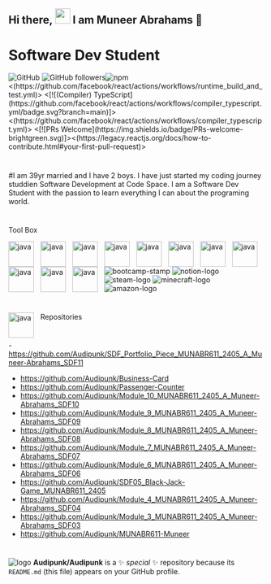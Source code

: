 
## Hi there, <img src="https://github.com/user-attachments/assets/f6d643fa-00e6-4ee4-bdc5-56ba022b8adc" width="30px"> I am Muneer Abrahams 👋
# Software Dev Student
<img alt="GitHub" src="https://github.com/facebook/react/actions/workflows/runtime_build_and_test.yml/badge.svg/">
  <https://www.youtube.com/channel/UCuJEyzAlx4s2IGqxUvRYWbw">  
<img alt="GitHub followers" src="https://github.com/facebook/react/actions/workflows/runtibuild_and_test.yml/badge.svg/"><img alt="npm" src="https://img.shields.io/npm/v/react.svg?style=flat)]
 (https://www.npmjs.com/package/react]> <(https://github.com/facebook/react/actions/workflows/runtime_build_and_test.yml/badge.svg")><(https://github.com/facebook/react/actions/workflows/runtime_build_and_test.yml)> <[![(Compiler) TypeScript](https://github.com/facebook/react/actions/workflows/compiler_typescript.yml/badge.svg?branch=main)]><(https://github.com/facebook/react/actions/workflows/compiler_typescript.yml)> 
<[![PRs Welcome](https://img.shields.io/badge/PRs-welcome-brightgreen.svg)]><(https://legacy.reactjs.org/docs/how-to-contribute.html#your-first-pull-request)>

#



#I am 39yr married and I have 2 boys.
I have just started my coding journey studdien Software Development at Code Space.
I am a Software Dev Student with the passion to learn everything I can about the programing world.

#
Tool Box




<img align="left" alt="java" width="50px" style="padding-right:10px" src="https://cdn.jsdelivr.net/gh/devicons/devicon@latest/icons/javascript/javascript-original.svg" />

<img align="left" alt="java" width="50px" style="padding-right:10px" src="https://cdn.jsdelivr.net/gh/devicons/devicon@latest/icons/json/json-original.svg" />

<img align="left" alt="java" width="50px" style="padding-right:10px" src="https://cdn.jsdelivr.net/gh/devicons/devicon@latest/icons/tailwindcss/tailwindcss-original-wordmark.svg" />

<img align="left" alt="java" width="50px" style="padding-right:10px" src="https://cdn.jsdelivr.net/gh/devicons/devicon@latest/icons/html5/html5-original.svg" />

<img align="left" alt="java" width="50px" style="padding-right:10px" src="https://cdn.jsdelivr.net/gh/devicons/devicon@latest/icons/firebase/firebase-original.svg" />

<img align="left" alt="java" width="50px" style="padding-right:10px" src="https://cdn.jsdelivr.net/gh/devicons/devicon@latest/icons/github/github-original.svg" />

<img align="left" alt="java" width="50px" style="padding-right:10px" src="https://cdn.jsdelivr.net/gh/devicons/devicon@latest/icons/githubcodespaces/githubcodespaces-original.svg" />

<img align="left" alt="java" width="50px" style="padding-right:10px"  src="https://cdn.jsdelivr.net/gh/devicons/devicon@latest/icons/codepen/codepen-original.svg" />

<img align="left" alt="java" width="50px" style="padding-right:10px" src="https://cdn.jsdelivr.net/gh/devicons/devicon@latest/icons/vscode/vscode-original-wordmark.svg" />

<img align="left" alt="java" width="50px" style="padding-right:10px" src="https://cdn.jsdelivr.net/gh/devicons/devicon@latest/icons/nodejs/nodejs-original.svg" />

<img align="left" alt="java" width="50px" style="padding-right:10px" src="https://cdn.jsdelivr.net/gh/devicons/devicon@latest/icons/devicon/devicon-original.svg" />

![bootcamp-stamp](https://github.com/user-attachments/assets/84041c0a-6e88-4536-a45f-72f16970c082)
![notion-logo](https://github.com/user-attachments/assets/41ba9a8f-cef4-44fd-9349-11be1dd17bcf)
![steam-logo](https://github.com/user-attachments/assets/b549af1c-0069-492a-b680-0c6930d49b93)
![minecraft-logo](https://github.com/user-attachments/assets/0d014c04-aec9-488b-b6a0-897ed1b689e9)
![amazon-logo](https://github.com/user-attachments/assets/4ee0fcde-cee9-4c67-b096-ac2f5e9857d4)






<!--Here are some ideas to get you started:

- 🔭 I’m currently working on ...
- 🌱 I’m currently learning ...
- 👯 I’m looking to collaborate on ...
- 🤔 I’m looking for help with ...
- 💬 Ask me about ...
- 📫 How to reach me: ...
- 😄 Pronouns: ...
- ⚡ Fun fact: ...
-->
#


<img align="left" alt="java" width="50px" style="padding-right:10px" src="https://cdn.jsdelivr.net/gh/devicons/devicon@latest/icons/github/github-original.svg" input="Repositories" src="https://github.com/Audipunk?tab=repositories" />




#
Repositories
#
-https://github.com/Audipunk/SDF_Portfolio_Piece_MUNABR611_2405_A_Muneer-Abrahams_SDF11
- https://github.com/Audipunk/Business-Card
- https://github.com/Audipunk/Passenger-Counter
- https://github.com/Audipunk/Module_10_MUNABR611_2405_A_Muneer-Abrahams_SDF10
- https://github.com/Audipunk/Module_9_MUNABR611_2405_A_Muneer-Abrahams_SDF09
- https://github.com/Audipunk/Module_8_MUNABR611_2405_A_Muneer-Abrahams_SDF08
- https://github.com/Audipunk/Module_7_MUNABR611_2405_A_Muneer-Abrahams_SDF07
- https://github.com/Audipunk/Module_6_MUNABR611_2405_A_Muneer-Abrahams_SDF06
- https://github.com/Audipunk/SDF05_Black-Jack-Game_MUNABR611_2405
- https://github.com/Audipunk/Module_4_MUNABR611_2405_A_Muneer-Abrahams_SDF04
- https://github.com/Audipunk/Module_3_MUNABR611_2405_A_Muneer-Abrahams_SDF03
- https://github.com/Audipunk/MUNABR611-Muneer
#



![logo](https://github.com/user-attachments/assets/3f8d56c0-d967-4e44-9bff-05c7a2784cfd) 
**Audipunk/Audipunk** is a ✨ _special_ ✨ repository because its `README.md` (this file) appears on your GitHub profile.
